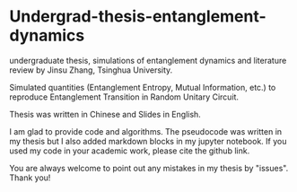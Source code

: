 # Undergrad-thesis-entanglement-dynamics
undergraduate thesis, simulations of entanglement dynamics and literature review by Jinsu Zhang, Tsinghua University.

Simulated quantities (Entanglement Entropy, Mutual Information, etc.) to reproduce Entanglement Transition in Random Unitary Circuit.

Thesis was written in Chinese and Slides in English.

I am glad to provide code and algorithms. The pseudocode was written in my thesis but I also added markdown blocks in my jupyter notebook. If you used my code in your academic work, please cite the github link. 

You are always welcome to point out any mistakes in my thesis by "issues". Thank you!


